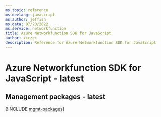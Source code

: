 ```yaml
---
ms.topic: reference
ms.devlang: javascript
ms.author: jeffish
ms.data: 07/20/2022
ms.service: networkfunction
title: Azure Networkfunction SDK for JavaScript
author: xirzec
description: Reference for Azure Networkfunction SDK for JavaScript
---
```

# Azure Networkfunction SDK for JavaScript - latest

## Management packages - latest
[!INCLUDE [mgmt-packages](networkfunction-mgmt-index.md)]
